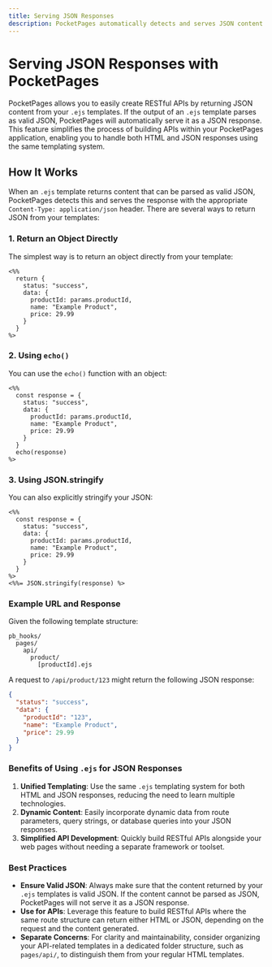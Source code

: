 ```yaml
---
title: Serving JSON Responses
description: PocketPages automatically detects and serves JSON content from .ejs templates with appropriate headers, enabling RESTful API development alongside HTML pages using the same templating system.
---
```


# Serving JSON Responses with PocketPages

PocketPages allows you to easily create RESTful APIs by returning JSON content from your `.ejs` templates. If the output of an `.ejs` template parses as valid JSON, PocketPages will automatically serve it as a JSON response. This feature simplifies the process of building APIs within your PocketPages application, enabling you to handle both HTML and JSON responses using the same templating system.

## How It Works

When an `.ejs` template returns content that can be parsed as valid JSON, PocketPages detects this and serves the response with the appropriate `Content-Type: application/json` header. There are several ways to return JSON from your templates:

### 1. Return an Object Directly

The simplest way is to return an object directly from your template:

```ejs
<%%
  return {
    status: "success",
    data: {
      productId: params.productId,
      name: "Example Product",
      price: 29.99
    }
  }
%>
```

### 2. Using `echo()`

You can use the `echo()` function with an object:

```ejs
<%%
  const response = {
    status: "success",
    data: {
      productId: params.productId,
      name: "Example Product",
      price: 29.99
    }
  }
  echo(response)
%>
```

### 3. Using JSON.stringify

You can also explicitly stringify your JSON:

```ejs
<%%
  const response = {
    status: "success",
    data: {
      productId: params.productId,
      name: "Example Product",
      price: 29.99
    }
  }
%>
<%%= JSON.stringify(response) %>
```

### Example URL and Response

Given the following template structure:

```
pb_hooks/
  pages/
    api/
      product/
        [productId].ejs
```

A request to `/api/product/123` might return the following JSON response:

```json
{
  "status": "success",
  "data": {
    "productId": "123",
    "name": "Example Product",
    "price": 29.99
  }
}
```

### Benefits of Using `.ejs` for JSON Responses

1. **Unified Templating**: Use the same `.ejs` templating system for both HTML and JSON responses, reducing the need to learn multiple technologies.
2. **Dynamic Content**: Easily incorporate dynamic data from route parameters, query strings, or database queries into your JSON responses.
3. **Simplified API Development**: Quickly build RESTful APIs alongside your web pages without needing a separate framework or toolset.

### Best Practices

- **Ensure Valid JSON**: Always make sure that the content returned by your `.ejs` templates is valid JSON. If the content cannot be parsed as JSON, PocketPages will not serve it as a JSON response.
- **Use for APIs**: Leverage this feature to build RESTful APIs where the same route structure can return either HTML or JSON, depending on the request and the content generated.
- **Separate Concerns**: For clarity and maintainability, consider organizing your API-related templates in a dedicated folder structure, such as `pages/api/`, to distinguish them from your regular HTML templates.
